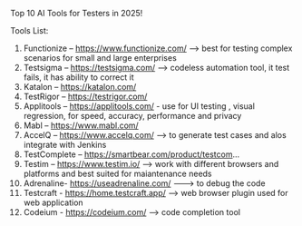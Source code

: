 Top 10 AI Tools for Testers in 2025! 

Tools List:
1. Functionize – https://www.functionize.com/ --> best for testing complex scenarios for small and large enterprises
2. Testsigma – https://testsigma.com/  --> codeless automation tool, it test fails, it has ability to correct it
3. Katalon – https://katalon.com/
4. TestRigor – https://testrigor.com/
5. Applitools – https://applitools.com/ - use for UI testing , visual regression, for speed, accuracy, performance and privacy
6. Mabl – https://www.mabl.com/
7. AccelQ – https://www.accelq.com/  --> to generate test cases and alos integrate with Jenkins
9. TestComplete – https://smartbear.com/product/testcom...
10. Testim – https://www.testim.io/  --> work with different browsers and  platforms and best suited for maiantenance needs 
11. Adrenaline- https://useadrenaline.com/  ---> to debug the code
12. Testcraft - https://home.testcraft.app/ --> web browser plugin used for web application
13. Codeium - https://codeium.com/ --> code completion tool
    
